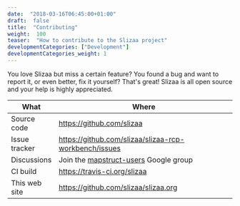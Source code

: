 ```yaml
---
date:  "2018-03-16T06:45:00+01:00"
draft:  false
title:  "Contributing"
weight:  100
teaser:  "How to contribute to the Slizaa project"
developmentCategories: ["Development"]
developmentCategories_weight: 1
---
```


You love Slizaa but miss a certain feature? You found a bug and want to report it, or even better, fix it yourself? That's great! Slizaa is all open source and your help is highly appreciated.

<table class="uk-table">
<thead>
  <tr>
    <th>What</th><th>Where</th>
  </tr>
</thead>
<tbody>
  <tr>
    <td width="20%">Source code</td><td><a href="https://github.com/slizaa">https://github.com/slizaa</a></td>
  </tr>
  <tr>
    <td width="20%">Issue tracker</td><td><a href="https://github.com/slizaa/slizaa-rcp-workbench/issues">https://github.com/slizaa/slizaa-rcp-workbench/issues</a></td>
  </tr>
  <tr>
    <td width="20%">Discussions</td><td>Join the <a href="https://groups.google.com/forum/?fromgroups#!forum/mapstruct-users">mapstruct-users</a> Google group</td>
  </tr>
  <tr>
    <td width="20%">CI build</td><td><a href="https://travis-ci.org/slizaa">https://travis-ci.org/slizaa</a></td>
  </tr>
  <tr>
    <td width="20%">This web site</td><td><a href="https://github.com/slizaa/slizaa.org">https://github.com/slizaa/slizaa.org</a></td>
  </tr>
</tbody>
</table>
